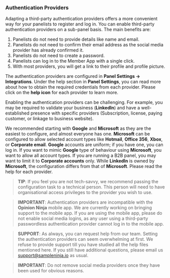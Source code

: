 ### Authentication Providers
Adapting a third-party authentication providers offers a more convenient way for your panelists to register and log in. You can enable third-party authentication providers on a sub-panel basis. The main benefits are:

1) Panelists do not need to provide details like name and email.
2) Panelists do not need to confirm their email address as the social media provider has already confirmed it.
3) Panelists do not need to create a password.
4) Panelists can log in to the Member App with a single click.
5) With most providers, you will get a link to their profile and profile picture.

The authentication providers are configured in **Panel Settings -> Integrations**. Under the help section in **Panel Settings**, you can read more about how to obtain the required credentials from each provider. Please click on the **help icon** for each provider to learn more.

Enabling the authentication providers can be challenging. For example, you may be required to validate your business (**LinkedIn**) and have a well-established presence with specific providers (Subscription, license, paying customer, or linkage to business website). 

We recommended starting with **Google** and **Microsoft** as they are the easiest to configure, and almost everyone has one. **Microsoft** can be configured to allow selected account types like **Hotmail**, **Office 356**, **Xbox**, or **Corporate email**. **Google** accounts are uniform; if you have one, you can log in. If you want to mimic **Google** type of behaviour using **Microsoft**, you want to allow all account types. If you are running a B2B panel, you may want to limit it to **Corporate accounts** only. While **LinkedIn** is owned by **Microsoft**, the configuration differs from that of **Microsoft**. Please read the help for each provider.

> **TIP**: If you feel you are not tech-savvy, we recommend passing the configuration task to a technical person. This person will need to have organisational access privileges to the provider you wish to use. 

> **IMPORTANT**: Authentication providers are incompatible with the **Opinion Ninja** mobile app. We are currently working on bringing support to the mobile app. If you are using the mobile app, please do not enable social media logins, as any user using a third-party passwordless authentication provider cannot log in to the mobile app.

> **SUPPORT**: As always, you can request help from our team. Setting the authentication providers can seem overwhelming at first. We refuse to provide support till you have studied all the help files mentioned here. If you still have additional questions, please email us support@sampleninja.io as usual.

> **IMPORTANT**: Do not remove social media providers once they have been used for obvious reasons.
